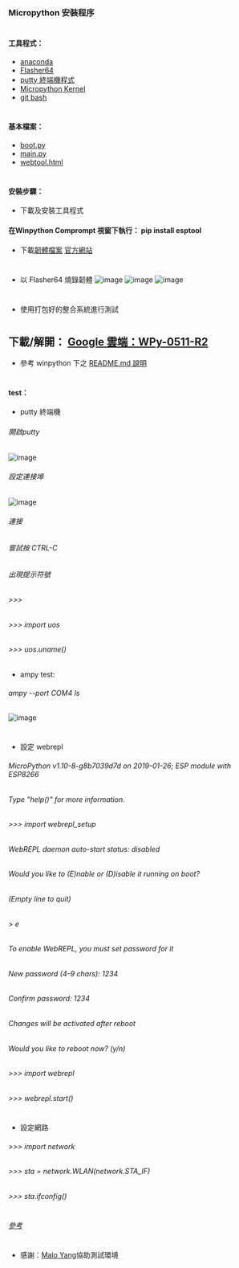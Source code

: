 ### Micropython 安裝程序
#
#### 工具程式：
* [anaconda](https://www.anaconda.com/distribution/)
* [Flasher64](https://github.com/nodemcu/nodemcu-flasher/tree/master/Win64/Release)
* [putty 終端機程式](https://www.chiark.greenend.org.uk/~sgtatham/putty/latest.html)
* [Micropython Kernel](https://github.com/goatchurchprime/jupyter_micropython_kernel.git)
* [git bash](https://git-scm.com/download/win)
#
#### 基本檔案：
* [boot.py](https://github.com/jumbokh/micropython_class/blob/master/Install/boot.py)
* [main.py](https://github.com/jumbokh/micropython_class/blob/master/Install/main.py)
* [webtool.html](https://github.com/jumbokh/micropython_class/blob/master/Install/webtool.html)
#
#### 安裝步驟：
* 下載及安裝工具程式 
####  在Winpython Comprompt 視窗下執行： pip install esptool
* 下載[韌體檔案](https://github.com/jumbokh/micropython_class/blob/master/micropython_class/binary/esp8266-20190125-v1.10.bin)  [官方網站](http://micropython.org/download)
#
*  以 Flasher64 燒錄韌體
![image](https://github.com/jumbokh/micropython_class/blob/master/Install/images/%E7%87%92%E9%8C%84main.JPG)
![image](https://github.com/jumbokh/micropython_class/blob/master/Install/images/%E7%87%92%E9%8C%84config.JPG)
![image](https://github.com/jumbokh/micropython_class/blob/master/Install/images/%E7%87%92%E9%8C%84Advance.JPG)
#
* 使用打包好的整合系統進行測試
#
## 下載/解開： [Google 雲端：WPy-0511-R2](https://drive.google.com/open?id=1Tq9Db0tKangzw_5FXdJgoeU_pKrV_78p)
* 參考 winpython 下之 [README.md 說明](https://github.com/jumbokh/micropython_class/blob/master/winpython/README.md)
#
#### test：
* putty 終端機
###### 開啟putty
![image](https://github.com/jumbokh/micropython_class/blob/master/Install/images/putty.JPG)
###### 設定連接埠
![image](https://github.com/jumbokh/micropython_class/blob/master/Install/images/putty_serial.JPG)
###### 連接
###### 嘗試按 CTRL-C
###### 出現提示符號
###### >>> 
###### >>> import uos
###### >>> uos.uname()

* ampy test:
###### ampy --port COM4 ls
![image](https://github.com/jumbokh/micropython_class/blob/master/Install/images/kernels.JPG)
#
* 設定 webrepl
###### MicroPython v1.10-8-g8b7039d7d on 2019-01-26; ESP module with ESP8266
###### Type "help()" for more information.
###### >>> import webrepl_setup
###### WebREPL daemon auto-start status: disabled
######
###### Would you like to (E)nable or (D)isable it running on boot?
###### (Empty line to quit)
###### > e
###### To enable WebREPL, you must set password for it
###### New password (4-9 chars): 1234
###### Confirm password: 1234
###### Changes will be activated after reboot
###### Would you like to reboot now? (y/n)
###### >>> import webrepl
###### >>> webrepl.start()
#
* 設定網路
###### >>> import network
###### >>> sta = network.WLAN(network.STA_IF)
###### >>> sta.ifconfig()
#
###### [參考](https://www.instructables.com/id/Micropython-on-ESP-Using-Jupyter/)
#
* 感謝：[Malo Yang](https://www.facebook.com/yang.malo.5)協助測試環境
#

